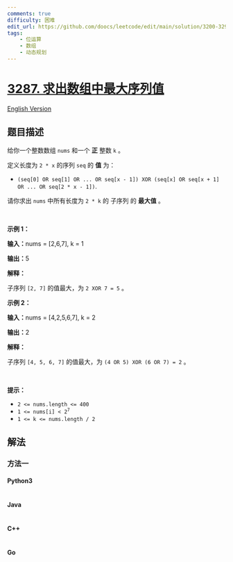 ```yaml
---
comments: true
difficulty: 困难
edit_url: https://github.com/doocs/leetcode/edit/main/solution/3200-3299/3287.Find%20the%20Maximum%20Sequence%20Value%20of%20Array/README.md
tags:
    - 位运算
    - 数组
    - 动态规划
---
```


<!-- problem:start -->

# [3287. 求出数组中最大序列值](https://leetcode.cn/problems/find-the-maximum-sequence-value-of-array)

[English Version](/solution/3200-3299/3287.Find%20the%20Maximum%20Sequence%20Value%20of%20Array/README_EN.md)

## 题目描述

<!-- description:start -->

<p>给你一个整数数组&nbsp;<code>nums</code>&nbsp;和一个 <strong>正</strong>&nbsp;整数&nbsp;<code>k</code>&nbsp;。</p>

<p>定义长度为 <code>2 * x</code>&nbsp;的序列 <code>seq</code>&nbsp;的 <strong>值</strong>&nbsp;为：</p>

<ul>
	<li><code>(seq[0] OR seq[1] OR ... OR seq[x - 1]) XOR (seq[x] OR seq[x + 1] OR ... OR seq[2 * x - 1])</code>.</li>
</ul>

<p>请你求出 <code>nums</code>&nbsp;中所有长度为 <code>2 * k</code>&nbsp;的 <span data-keyword="subsequence-array">子序列</span> 的 <strong>最大值</strong>&nbsp;。</p>

<p>&nbsp;</p>

<p><strong class="example">示例 1：</strong></p>

<div class="example-block">
<p><span class="example-io"><b>输入：</b>nums = [2,6,7], k = 1</span></p>

<p><span class="example-io"><b>输出：</b>5</span></p>

<p><strong>解释：</strong></p>

<p>子序列&nbsp;<code>[2, 7]</code>&nbsp;的值最大，为&nbsp;<code>2 XOR 7 = 5</code>&nbsp;。</p>
</div>

<p><strong class="example">示例 2：</strong></p>

<div class="example-block">
<p><span class="example-io"><b>输入：</b>nums = [4,2,5,6,7], k = 2</span></p>

<p><span class="example-io"><b>输出：</b>2</span></p>

<p><strong>解释：</strong></p>

<p>子序列&nbsp;<code>[4, 5, 6, 7]</code>&nbsp;的值最大，为&nbsp;<code>(4 OR 5) XOR (6 OR 7) = 2</code>&nbsp;。</p>
</div>

<p>&nbsp;</p>

<p><strong>提示：</strong></p>

<ul>
	<li><code>2 &lt;= nums.length &lt;= 400</code></li>
	<li><code>1 &lt;= nums[i] &lt; 2<sup>7</sup></code></li>
	<li><code>1 &lt;= k &lt;= nums.length / 2</code></li>
</ul>

<!-- description:end -->

## 解法

<!-- solution:start -->

### 方法一

<!-- tabs:start -->

#### Python3

```python

```

#### Java

```java

```

#### C++

```cpp

```

#### Go

```go

```

<!-- tabs:end -->

<!-- solution:end -->

<!-- problem:end -->
